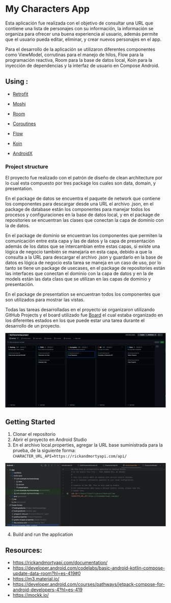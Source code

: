 # My Characters App

Esta aplicación fue realizada con el objetivo de consultar una URL que contiene una lista de personajes con su información, la información
se organiza para ofrecer una buena experiencia al usuario, además permite que el usuario pueda editar, eliminar, y crear nuevos personajes en el app.

Para el desarrollo de la aplicación se utilizaron diferentes componentes como ViewModel, corrutinas para el manejo de hilos, Flow para
la programación reactiva, Room para la base de datos local, Koin para la inyección de dependencias y la interfaz de usuario en Compose Android.

## Using :

- [Retrofit](http://square.github.io/retrofit/)

- [Moshi](https://github.com/square/moshi)

- [Room](https://developer.android.com/training/data-storage/room?hl=es-419)

- [Coroutines](https://kotlinlang.org/docs/coroutines-basics.html)

- [Flow](https://developer.android.com/kotlin/flow?hl=es-419)

- [Koin](https://github.com/InsertKoinIO/koin)

- [AndroidX](https://developer.android.com/jetpack/androidx)

### Project structure 

El proyecto fue realizado con el patrón de diseño de clean architecture por lo cual esta compuesto por tres package los cuales son data, domain,  y presentation.

En el package de datos se encuentra el paquete de network que contiene los componentes para descargar desde una URL el archivo .json, en el package
de database están los componentes para manejar todos los procesos y configuraciones en la base de datos local, y en el package de repositories se encuentran
las clases que conectan la capa de dominio con la de datos.

En el package de dominio se encuentran los componentes que permiten la comunicación entre esta capa y las de datos y la capa de presentación
además de los datos que se intercambian entre estas capas, si existe una lógica de negocio también se manejaría en esta capa, debido a que la
consulta a la URL para descargar el archivo .json y guardarlo en la base de datos es lógica de negocio esta tarea se maneja en un caso de uso,
por lo tanto se tiene un package de usecases, en el package de repositories están las interfaces que conectan el dominio con la capa de datos
y en la de models están las data class que se utilizan en las capas de dominio y presentación.

En el package de presentation se encuentran todos los componentes que son utilizados para mostrar las vistas.

Todas las tareas desarrolladas en el proyecto se organizaron utilizando GitHub Projects y el board utilizado fue [Board](https://github.com/users/est07/projects/2)
el cual estaba organizado en los diferentes estados en los que puede estar una tarea durante el desarrollo de un proyecto.

![Board](https://github.com/est07/MyCharacterApp/blob/main/images/screenshot_board.png)

## Getting Started

1. Clonar el repositorio
2. Abrir el proyecto en Android Studio
3. En el archivo local.properties, agregar la URL base suministrada para la prueba, de la siguiente forma:
 `CHARACTER_URL_API=https://rickandmortyapi.com/api/`

![LocalProperties](https://github.com/est07/MyCharacterApp/blob/main/images/screenshot_local_properties.png)

4. Build and run the application

## Resources:
- https://rickandmortyapi.com/documentation/
- https://developer.android.com/codelabs/basic-android-kotlin-compose-update-data-room?hl=es-419#0
- https://m3.material.io/
- https://developer.android.com/courses/pathways/jetpack-compose-for-android-developers-4?hl=es-419
- https://mockk.io/
